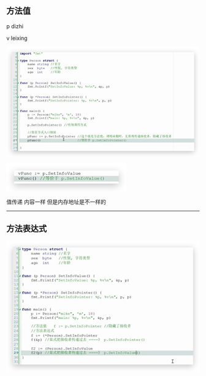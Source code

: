 ## 方法值

p dizhi 

v leixing

![image-20190509183321428](assets/image-20190509183321428.png)

![image-20190509183433799](assets/image-20190509183433799.png)

值传递 内容一样 但是内存地址是不一样的





----

## 方法表达式

![image-20190509202431960](assets/image-20190509202431960.png)

